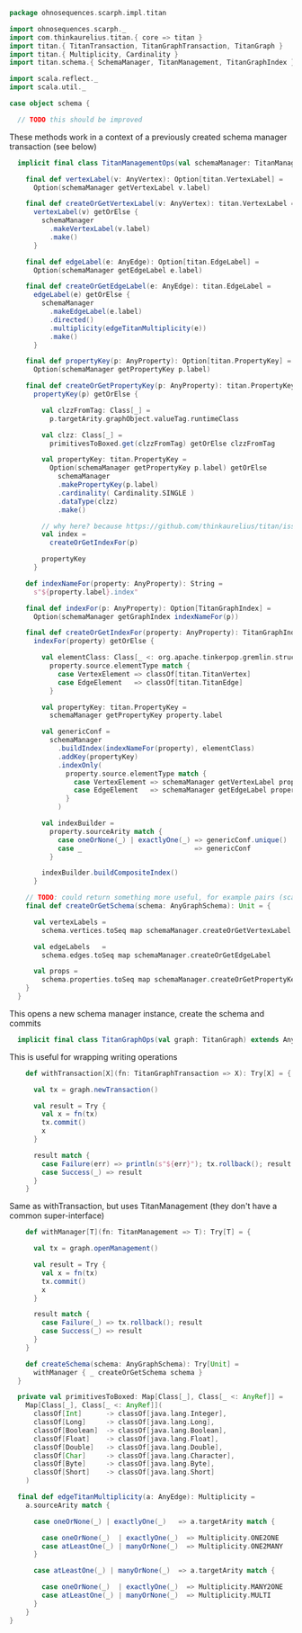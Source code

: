 
```scala
package ohnosequences.scarph.impl.titan

import ohnosequences.scarph._
import com.thinkaurelius.titan.{ core => titan }
import titan.{ TitanTransaction, TitanGraphTransaction, TitanGraph }
import titan.{ Multiplicity, Cardinality }
import titan.schema.{ SchemaManager, TitanManagement, TitanGraphIndex }

import scala.reflect._
import scala.util._

case object schema {

  // TODO this should be improved

```

These methods work in a context of a previously created schema manager transaction (see below)

```scala
  implicit final class TitanManagementOps(val schemaManager: TitanManagement) extends AnyVal {

    final def vertexLabel(v: AnyVertex): Option[titan.VertexLabel] =
      Option(schemaManager getVertexLabel v.label)

    final def createOrGetVertexLabel(v: AnyVertex): titan.VertexLabel =
      vertexLabel(v) getOrElse {
        schemaManager
          .makeVertexLabel(v.label)
          .make()
      }

    final def edgeLabel(e: AnyEdge): Option[titan.EdgeLabel] =
      Option(schemaManager getEdgeLabel e.label)

    final def createOrGetEdgeLabel(e: AnyEdge): titan.EdgeLabel =
      edgeLabel(e) getOrElse {
        schemaManager
          .makeEdgeLabel(e.label)
          .directed()
          .multiplicity(edgeTitanMultiplicity(e))
          .make()
      }

    final def propertyKey(p: AnyProperty): Option[titan.PropertyKey] =
      Option(schemaManager getPropertyKey p.label)

    final def createOrGetPropertyKey(p: AnyProperty): titan.PropertyKey =
      propertyKey(p) getOrElse {

        val clzzFromTag: Class[_] =
          p.targetArity.graphObject.valueTag.runtimeClass

        val clzz: Class[_] =
          primitivesToBoxed.get(clzzFromTag) getOrElse clzzFromTag

        val propertyKey: titan.PropertyKey =
          Option(schemaManager getPropertyKey p.label) getOrElse
            schemaManager
            .makePropertyKey(p.label)
            .cardinality( Cardinality.SINGLE )
            .dataType(clzz)
            .make()

        // why here? because https://github.com/thinkaurelius/titan/issues/793#issuecomment-60698050
        val index =
          createOrGetIndexFor(p)

        propertyKey
      }

    def indexNameFor(property: AnyProperty): String =
      s"${property.label}.index"

    final def indexFor(p: AnyProperty): Option[TitanGraphIndex] =
      Option(schemaManager getGraphIndex indexNameFor(p))

    final def createOrGetIndexFor(property: AnyProperty): TitanGraphIndex =
      indexFor(property) getOrElse {

        val elementClass: Class[_ <: org.apache.tinkerpop.gremlin.structure.Element] =
          property.source.elementType match {
            case VertexElement => classOf[titan.TitanVertex]
            case EdgeElement   => classOf[titan.TitanEdge]
          }

        val propertyKey: titan.PropertyKey =
          schemaManager getPropertyKey property.label

        val genericConf =
          schemaManager
            .buildIndex(indexNameFor(property), elementClass)
            .addKey(propertyKey)
            .indexOnly(
              property.source.elementType match {
                case VertexElement => schemaManager getVertexLabel property.source.label
                case EdgeElement   => schemaManager getEdgeLabel property.source.label
              }
            )

        val indexBuilder =
          property.sourceArity match {
            case oneOrNone(_) | exactlyOne(_) => genericConf.unique()
            case _                            => genericConf
          }

        indexBuilder.buildCompositeIndex()
      }

    // TODO: could return something more useful, for example pairs (scarph type, titan key)
    final def createOrGetSchema(schema: AnyGraphSchema): Unit = {

      val vertexLabels =
        schema.vertices.toSeq map schemaManager.createOrGetVertexLabel

      val edgeLabels   =
        schema.edges.toSeq map schemaManager.createOrGetEdgeLabel

      val props =
        schema.properties.toSeq map schemaManager.createOrGetPropertyKey
    }
  }
```

This opens a new schema manager instance, create the schema and commits

```scala
  implicit final class TitanGraphOps(val graph: TitanGraph) extends AnyVal {
```

This is useful for wrapping writing operations

```scala
    def withTransaction[X](fn: TitanGraphTransaction => X): Try[X] = {

      val tx = graph.newTransaction()

      val result = Try {
        val x = fn(tx)
        tx.commit()
        x
      }

      result match {
        case Failure(err) => println(s"${err}"); tx.rollback(); result
        case Success(_) => result
      }
    }
```

Same as withTransaction, but uses TitanManagement (they don't have a common super-interface)

```scala
    def withManager[T](fn: TitanManagement => T): Try[T] = {

      val tx = graph.openManagement()

      val result = Try {
        val x = fn(tx)
        tx.commit()
        x
      }

      result match {
        case Failure(_) => tx.rollback(); result
        case Success(_) => result
      }
    }

    def createSchema(schema: AnyGraphSchema): Try[Unit] =
      withManager { _ createOrGetSchema schema }
  }

  private val primitivesToBoxed: Map[Class[_], Class[_ <: AnyRef]] =
    Map[Class[_], Class[_ <: AnyRef]](
      classOf[Int]      -> classOf[java.lang.Integer],
      classOf[Long]     -> classOf[java.lang.Long],
      classOf[Boolean]  -> classOf[java.lang.Boolean],
      classOf[Float]    -> classOf[java.lang.Float],
      classOf[Double]   -> classOf[java.lang.Double],
      classOf[Char]     -> classOf[java.lang.Character],
      classOf[Byte]     -> classOf[java.lang.Byte],
      classOf[Short]    -> classOf[java.lang.Short]
    )

  final def edgeTitanMultiplicity(a: AnyEdge): Multiplicity =
    a.sourceArity match {

      case oneOrNone(_) | exactlyOne(_)   => a.targetArity match {

        case oneOrNone(_)  | exactlyOne(_)  => Multiplicity.ONE2ONE
        case atLeastOne(_) | manyOrNone(_)  => Multiplicity.ONE2MANY
      }

      case atLeastOne(_) | manyOrNone(_)  => a.targetArity match {

        case oneOrNone(_)  | exactlyOne(_)  => Multiplicity.MANY2ONE
        case atLeastOne(_) | manyOrNone(_)  => Multiplicity.MULTI
      }
    }
}

```




[test/scala/ohnosequences/scarph/titan/TwitterTitanTest.scala]: ../../../../../../test/scala/ohnosequences/scarph/titan/TwitterTitanTest.scala.md
[test/scala/ohnosequences/scarph/titan/schemaTests.scala]: ../../../../../../test/scala/ohnosequences/scarph/titan/schemaTests.scala.md
[test/scala/ohnosequences/scarph/titan/SchemaCreation.scala]: ../../../../../../test/scala/ohnosequences/scarph/titan/SchemaCreation.scala.md
[main/scala/ohnosequences/scarph/impl/titan/predicates.scala]: predicates.scala.md
[main/scala/ohnosequences/scarph/impl/titan/types.scala]: types.scala.md
[main/scala/ohnosequences/scarph/impl/titan/morphisms.scala]: morphisms.scala.md
[main/scala/ohnosequences/scarph/impl/titan/evals.scala]: evals.scala.md
[main/scala/ohnosequences/scarph/impl/titan/syntax.scala]: syntax.scala.md
[main/scala/ohnosequences/scarph/impl/titan/writes.scala]: writes.scala.md
[main/scala/ohnosequences/scarph/impl/titan/rewrites.scala]: rewrites.scala.md
[main/scala/ohnosequences/scarph/impl/titan/titanSchema.scala]: titanSchema.scala.md